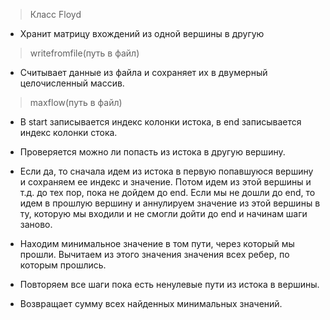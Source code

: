 > Класс Floyd 

- Хранит матрицу вхождений из одной вершины в другую 

> writefromfile(путь в файл) 

- Считывает данные из файла и сохраняет их в двумерный целочисленный массив. 

> maxflow(путь в файл) 

- В start записывается индекс колонки истока, в end записывается индекс колонки стока. 

- Проверяется можно ли попасть из истока в другую вершину. 

- Если да, то сначала идем из истока в первую попавшуюся вершину и сохраняем ее индекс и значение. Потом идем из этой вершины и т.д. до тех пор, пока не дойдем до end. Если мы не дошли до end, то идем в прошлую вершину и аннулируем значение из этой вершины в ту, которую мы входили и не смогли дойти до end и начинам шаги заново. 

- Находим минимальное значение в том пути, через который мы прошли. Вычитаем из этого значения значения всех ребер, по которым прошлись. 

- Повторяем все шаги пока есть ненулевые пути из истока в вершины. 

- Возвращает сумму всех найденных минимальных значений. 
